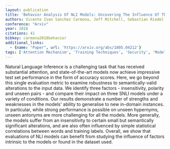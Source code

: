 ```yaml
---
layout: publication
title: 'Behavior Analysis Of NLI Models: Uncovering The Influence Of Three Factors On Robustness'
authors: Vicente Ivan Sanchez Carmona, Jeff Mitchell, Sebastian Riedel
conference: "Arxiv"
year: 2018
citations: 41
bibkey: carmona2018behavior
additional_links:
  - {name: "Paper", url: 'https://arxiv.org/abs/1805.04212'}
tags: ['Attention Mechanism', 'Training Techniques', 'Security', 'Model Architecture']
---
```

Natural Language Inference is a challenging task that has received
substantial attention, and state-of-the-art models now achieve impressive test
set performance in the form of accuracy scores. Here, we go beyond this single
evaluation metric to examine robustness to semantically-valid alterations to
the input data. We identify three factors - insensitivity, polarity and unseen
pairs - and compare their impact on three SNLI models under a variety of
conditions. Our results demonstrate a number of strengths and weaknesses in the
models' ability to generalise to new in-domain instances. In particular, while
strong performance is possible on unseen hypernyms, unseen antonyms are more
challenging for all the models. More generally, the models suffer from an
insensitivity to certain small but semantically significant alterations, and
are also often influenced by simple statistical correlations between words and
training labels. Overall, we show that evaluations of NLI models can benefit
from studying the influence of factors intrinsic to the models or found in the
dataset used.
